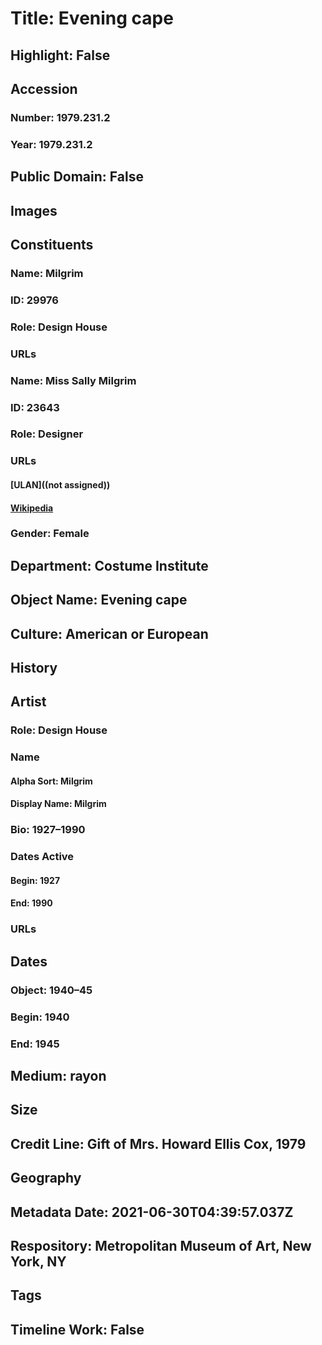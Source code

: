 # Title: Evening cape
## Highlight: False
## Accession
### Number: 1979.231.2
### Year: 1979.231.2
## Public Domain: False
## Images
## Constituents
### Name: Milgrim
### ID: 29976
### Role: Design House
### URLs
### Name: Miss Sally Milgrim
### ID: 23643
### Role: Designer
### URLs
#### [ULAN]((not assigned))
#### [Wikipedia](https://www.wikidata.org/wiki/Q67605878)
### Gender: Female
## Department: Costume Institute
## Object Name: Evening cape
## Culture: American or European
## History
## Artist
### Role: Design House
### Name
#### Alpha Sort: Milgrim
#### Display Name: Milgrim
### Bio: 1927–1990
### Dates Active
#### Begin: 1927
#### End: 1990
### URLs
## Dates
### Object: 1940–45
### Begin: 1940
### End: 1945
## Medium: rayon
## Size
## Credit Line: Gift of Mrs. Howard Ellis Cox, 1979
## Geography
## Metadata Date: 2021-06-30T04:39:57.037Z
## Respository: Metropolitan Museum of Art, New York, NY
## Tags
## Timeline Work: False